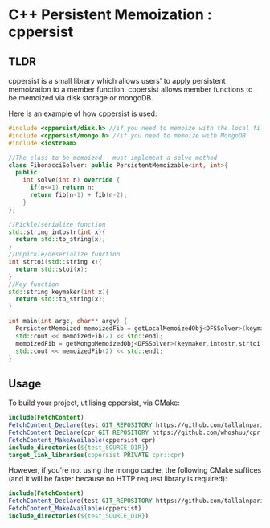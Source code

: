 # C++ Persistent Memoization : cppersist

## TLDR

cppersist is a small library which allows users' to apply persistent memoization to a member function. cppersist allows member functions to be memoized via disk storage or mongoDB.

Here is an example of how cppersist is used:

```c++
#include <cppersist/disk.h> //if you need to memoize with the local filesystem
#include <cppersist/mongo.h> //if you need to memoize with MongoDB
#include <iostream>

//The class to be memoized - must implement a solve method
class FibonacciSolver: public PersistentMemoizable<int, int>{
  public:
    int solve(int n) override {
      if(n<=1) return n;
      return fib(n-1) + fib(n-2);
    }
};

//Pickle/serialize function
std::string intostr(int x){
  return std::to_string(x);
}
//Unpickle/deserialize function
int strtoi(std::string x){
  return std::stoi(x);
}
//Key function
std::string keymaker(int x){
  return std::to_string(x);
}

int main(int argc, char** argv) {
  PersistentMemoized memoizedFib = getLocalMemoizedObj<DFSSolver>(keymaker,intostr,strtoi); //disk cache
  std::cout << memoizedFib(2) << std::endl;
  memoizedFib = getMongoMemoizedObj<DFSSolver>(keymaker,intostr,strtoi); //mongo cache
  std::cout << memoizedFib(2) << std::endl;
}
```
## Usage
To build your project, utilising cppersist, via CMake:
```cmake
include(FetchContent)
FetchContent_Declare(test GIT_REPOSITORY https://github.com/tallalnparis4ev/dnt GIT_TAG 1.0)  
FetchContent_Declare(cpr GIT_REPOSITORY https://github.com/whoshuu/cpr.git GIT_TAG c8d33915dbd88ad6c92b258869b03aba06587ff9) 
FetchContent_MakeAvailable(cppersist cpr)
include_directories(${test_SOURCE_DIR})
target_link_libraries(cppersist PRIVATE cpr::cpr)
```

However, if you're not using the mongo cache, the following CMake suffices (and it will be faster because no HTTP request library is required):
```cmake
include(FetchContent)
FetchContent_Declare(test GIT_REPOSITORY https://github.com/tallalnparis4ev/dnt GIT_TAG 1.0)  
FetchContent_MakeAvailable(cppersist)
include_directories(${test_SOURCE_DIR})
```
